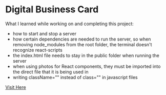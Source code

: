 # Digital Business Card

What I learned while working on and completing this project:
- how to start and stop a server
- how certain dependencies are needed to run the server, so when removing node_modules from the root folder, the terminal doesn't recognize react-scripts
- the index.html file needs to stay in the public folder when running the server
- when using photos for React components, they must be imported into the direct file that it is being used in
- writing className="" instead of class="" in javascript files

 <a target="_blank" href="https://dreys-digital-business-card.netlify.app/">Visit Here</a>
